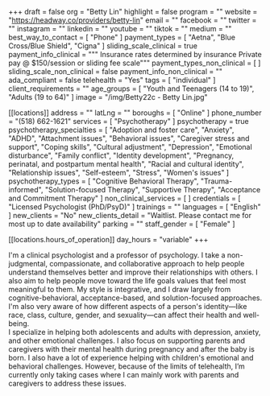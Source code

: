 +++
draft = false
org = "Betty Lin"
highlight = false
program = ""
website = "https://headway.co/providers/betty-lin"
email = ""
facebook = ""
twitter = ""
instagram = ""
linkedin = ""
youtube = ""
tiktok = ""
medium = ""
best_way_to_contact = [ "Phone" ]
payment_types = [ "Aetna", "Blue Cross/Blue Shield", "Cigna" ]
sliding_scale_clinical = true
payment_info_clinical = """
Insurance rates determined by insurance
Private pay @ $150/session or sliding fee scale"""
payment_types_non_clinical = [ ]
sliding_scale_non_clinical = false
payment_info_non_clinical = ""
ada_compliant = false
telehealth = "Yes"
tags = [ "individual" ]
client_requirements = ""
age_groups = [ "Youth and Teenagers (14 to 19)", "Adults (19 to 64)" ]
image = "/img/Betty22c - Betty Lin.jpg"

[[locations]]
address = ""
latLng = ""
boroughs = [ "Online" ]
phone_number = "(518) 662-1621"
services = [ "Psychotherapy" ]
psychotherapy = true
psychotherapy_specialties = [
  "Adoption and foster care",
  "Anxiety",
  "ADHD",
  "Attachment issues",
  "Behavioral issues",
  "Caregiver stress and support",
  "Coping skills",
  "Cultural adjustment",
  "Depression",
  "Emotional disturbance",
  "Family conflict",
  "Identity development",
  "Pregnancy, perinatal, and postpartum mental health",
  "Racial and cultural identity",
  "Relationship issues",
  "Self-esteem",
  "Stress",
  "Women's issues"
]
psychotherapy_types = [
  "Cognitive Behavioral Therapy",
  "Trauma-informed",
  "Solution-focused Therapy",
  "Supportive Therapy",
  "Acceptance and Commitment Therapy"
]
non_clinical_services = [ ]
credentials = [ "Licensed Psychologist (PhD/PsyD)" ]
trainings = ""
languages = [ "English" ]
new_clients = "No"
new_clients_detail = "Waitlist.  Please contact me for most up to date availability"
parking = ""
staff_gender = [ "Female" ]

  [[locations.hours_of_operation]]
  day_hours = "variable"
+++

I'm a clinical psychologist and a professor of psychology. I take a non-judgmental, compassionate, and collaborative approach to help people understand themselves better and improve their relationships with others. I also aim to help people move toward the life goals values that feel most meaningful to them. My style is integrative, and I draw largely from cognitive-behavioral, acceptance-based, and solution-focused approaches. I'm also very aware of how different aspects of a person's identity—like race, class, culture, gender, and sexuality—can affect their health and well-being. <br>
I specialize in helping both adolescents and adults with depression, anxiety, and other emotional challenges. I also focus on supporting parents and caregivers with their mental health during pregnancy and after the baby is born. I also have a lot of experience helping with children's emotional and behavioral challenges. However, because of the limits of telehealth, I’m currently only taking cases where I can mainly work with parents and caregivers to address these issues. <br>
